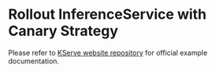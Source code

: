 # Rollout InferenceService with Canary Strategy

Please refer to [KServe website repository](https://kserve.github.io/website/master/modelserving/v1beta1/rollout/canary-example/) for official example documentation.
